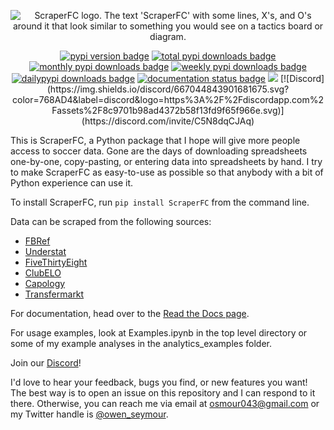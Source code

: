 <p align="center">
  <img src="https://github.com/oseymour/ScraperFC/blob/main/ScraperFC-Logo-Final-2023-10-11 copy-Full-Color.svg?raw=true" alt="ScraperFC logo. The text 'ScraperFC' with some lines, X's, and O's around it that look similar to something you would see on a tactics board or diagram.">
</p>
<p align="center">
  <a href="https://pypi.org/project/ScraperFC/"><img src="https://img.shields.io/pypi/v/scraperfc.svg", alt="pypi version badge"></a>
  <a href="https://pypi.org/project/ScraperFC/"><img src="https://static.pepy.tech/badge/scraperfc" alt="total pypi downloads badge"/></a>
  <a href="https://pypi.org/project/ScraperFC/"><img src="https://img.shields.io/pypi/dm/ScraperFC.svg" alt="monthly pypi downloads badge"/></a>
  <a href="https://pypi.org/project/ScraperFC/"><img src="https://img.shields.io/pypi/dw/ScraperFC.svg" alt="weekly pypi downloads badge"/></a>
  <a href="https://pypi.org/project/ScraperFC/"><img src="https://img.shields.io/pypi/dd/ScraperFC.svg" alt="dailypypi downloads badge"/></a>
  <a href="https://scraperfc.readthedocs.io/en/latest/"><img src="https://readthedocs.org/projects/nrc4d/badge/?version=latest" alt="documentation status badge"/></a>
  <a href="https://github.com/oseymour/ScraperFC"><img src="http://hits.dwyl.com/oseymour/scraperfc.svg?style=flat"></a>
  [![Discord](https://img.shields.io/discord/667044843901681675.svg?color=768AD4&label=discord&logo=https%3A%2F%2Fdiscordapp.com%2Fassets%2F8c9701b98ad4372b58f13fd9f65f966e.svg)](https://discord.com/invite/C5N8dqCJAq)
</p>

This is ScraperFC, a Python package that I hope will give more people access to soccer data. Gone are the days of downloading spreadsheets one-by-one, copy-pasting, or entering data into spreadsheets by hand. I try to make ScraperFC as easy-to-use as possible so that anybody with a bit of Python experience can use it.

To install ScraperFC, run ```pip install ScraperFC``` from the command line.

Data can be scraped from the following sources:
* [FBRef](https://fbref.com/en/)
* [Understat](https://understat.com/)
* [FiveThirtyEight](https://projects.fivethirtyeight.com/soccer-predictions/)
* [ClubELO](http://clubelo.com/)
* [Capology](https://www.capology.com/)
* [Transfermarkt](https://www.transfermarkt.us/)

For documentation, head over to the [Read the Docs page](https://scraperfc.readthedocs.io).

For usage examples, look at Examples.ipynb in the top level directory or some of my example analyses in the analytics_examples folder.

Join our [Discord](https://discord.gg/C5N8dqCJAq)!

I'd love to hear your feedback, bugs you find, or new features you want! The best way is to open an issue on this repository and I can respond to it there. Otherwise, you can reach me via email at osmour043@gmail.com or my Twitter handle is [@owen_seymour](https://twitter.com/owen_seymour).

